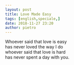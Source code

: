 ```yaml
---
layout: post
title: Love Made Easy
tags: [english,speciale,]
date: 2018-11-27 23:20
author: pietro
---
```

Whoever said that love is easy<br/>has never loved the way I do<br/>whoever said that love is hard<br/>has never spent a day with you.
